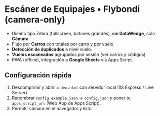 # Escáner de Equipajes • Flybondi (camera-only)
- Diseño tipo Zebra (fullscreen, botones grandes), **sin DataWedge**, sólo **Cámara**.
- Flujo por **Carros** con totales por carro y por vuelo.
- **Detección de duplicados** a nivel vuelo.
- **Vuelos escaneados** agrupados por sesión (ver carros y códigos).
- PWA (offline), integración a **Google Sheets** vía Apps Script.

## Configuración rápida
1. Descomprimir y abrir `index.html` con servidor local (IIS Express / Live Server).
2. Renombrar `config.example.json` -> `config.json` y poner tu `apps_script_url` (Web App de Apps Script).
3. Permitir cámara en el navegador y listo.

